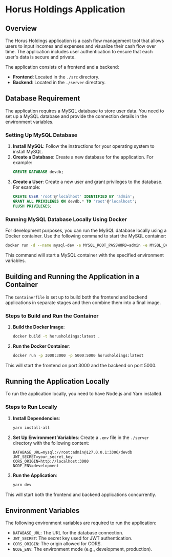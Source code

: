 # Horus Holdings Application

## Overview

The Horus Holdings application is a cash flow management tool that allows users to input incomes and expenses and visualize their cash flow over time. The application includes user authentication to ensure that each user's data is secure and private.

The application consists of a frontend and a backend:
- **Frontend**: Located in the `./src` directory.
- **Backend**: Located in the `./server` directory.

## Database Requirement

The application requires a MySQL database to store user data. You need to set up a MySQL database and provide the connection details in the environment variables.

### Setting Up MySQL Database

1. **Install MySQL**: Follow the instructions for your operating system to install MySQL.
2. **Create a Database**: Create a new database for the application. For example:
   ```sql
   CREATE DATABASE devdb;
   ```
3. **Create a User**: Create a new user and grant privileges to the database. For example:
   ```sql
   CREATE USER 'root'@'localhost' IDENTIFIED BY 'admin';
   GRANT ALL PRIVILEGES ON devdb.* TO 'root'@'localhost';
   FLUSH PRIVILEGES;
   ```

### Running MySQL Database Locally Using Docker

For development purposes, you can run the MySQL database locally using a Docker container. Use the following command to start the MySQL container:

```sh
docker run -d --name mysql-dev -e MYSQL_ROOT_PASSWORD=admin -e MYSQL_DATABASE=devdb -p 3306:3306 -d mysql:latest
```

This command will start a MySQL container with the specified environment variables.

## Building and Running the Application in a Container

The `Containerfile` is set up to build both the frontend and backend applications in separate stages and then combine them into a final image.

### Steps to Build and Run the Container

1. **Build the Docker Image**:
   ```sh
   docker build -t horusholdings:latest .
   ```

2. **Run the Docker Container**:
   ```sh
   docker run -p 3000:3000 -p 5000:5000 horusholdings:latest
   ```

This will start the frontend on port 3000 and the backend on port 5000.

## Running the Application Locally

To run the application locally, you need to have Node.js and Yarn installed.

### Steps to Run Locally

1. **Install Dependencies**:
   ```sh
   yarn install-all
   ```

2. **Set Up Environment Variables**:
   Create a `.env` file in the `./server` directory with the following content:
   ```env
   DATABASE_URL=mysql://root:admin@127.0.0.1:3306/devdb
   JWT_SECRET=your_secret_key
   CORS_ORIGIN=http://localhost:3000
   NODE_ENV=development
   ```

3. **Run the Application**:
   ```sh
   yarn dev
   ```

This will start both the frontend and backend applications concurrently.

## Environment Variables

The following environment variables are required to run the application:

- `DATABASE_URL`: The URL for the database connection.
- `JWT_SECRET`: The secret key used for JWT authentication.
- `CORS_ORIGIN`: The origin allowed for CORS.
- `NODE_ENV`: The environment mode (e.g., development, production).

